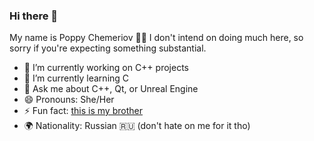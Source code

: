 ### Hi there 👋

My name is Poppy Chemeriov 👋🏻
I don't intend on doing much here, so sorry if you're expecting something substantial.

- 🔭 I’m currently working on C++ projects
- 🌱 I’m currently learning C
- 💬 Ask me about C++, Qt, or Unreal Engine 
- 😄 Pronouns: She/Her
- ⚡ Fun fact: [this is my brother](https://github.com/LukeChemeriov)
- 🌍 Nationality: Russian  🇷🇺 (don't hate on me for it tho)
